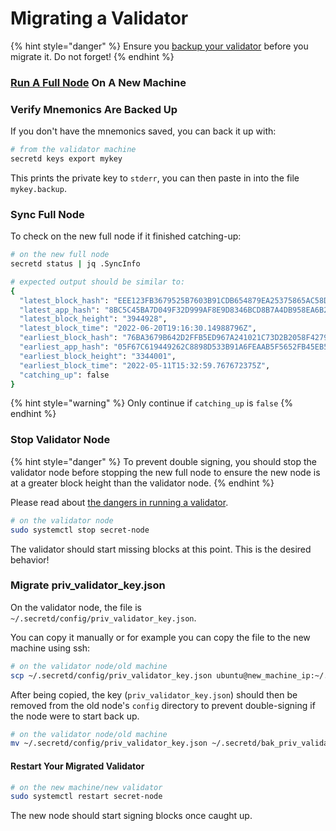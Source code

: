 # Migrating a Validator

{% hint style="danger" %}
Ensure you [backup your validator](https://docs.scrt.network/backup/backup-a-validator.html) before you migrate it. Do not forget!
{% endhint %}

### [Run A Full Node](https://docs.scrt.network/node-guides/run-full-node-mainnet.html) On A New Machine <a href="#_1-run-a-new-full-node-on-a-new-machine" id="_1-run-a-new-full-node-on-a-new-machine"></a>

### Verify Mnemonics Are Backed Up <a href="#_2-confirm-you-have-the-recovery-seed-phrase-information-for-the-active-key-running-on-the-old-machi" id="_2-confirm-you-have-the-recovery-seed-phrase-information-for-the-active-key-running-on-the-old-machi"></a>

If you don't have the mnemonics saved, you can back it up with:

```bash
# from the validator machine
secretd keys export mykey
```

This prints the private key to `stderr`, you can then paste in into the file `mykey.backup`.

### Sync Full Node <a href="#_4-wait-for-the-new-full-node-on-the-new-machine-to-finish-catching-up" id="_4-wait-for-the-new-full-node-on-the-new-machine-to-finish-catching-up"></a>

To check on the new full node if it finished catching-up:

```bash
# on the new full node
secretd status | jq .SyncInfo

# expected output should be similar to:
{
  "latest_block_hash": "EEE123FB3679525B7603B91CDB654879EA25375865AC58DC275C562E2EC07A5A",
  "latest_app_hash": "8BC5C45BA7D049F32D999AF8E9D8346BCD8B7A4DB958EA6B2C5322B96971DB95",
  "latest_block_height": "3944928",
  "latest_block_time": "2022-06-20T19:16:30.14988796Z",
  "earliest_block_hash": "76BA3679B642D2FFB5ED967A241021C73D2B2058F42792FCD1ACAC9D64C87603",
  "earliest_app_hash": "05F67C619449262C8898D533B91A6FEAAB5F5652FB45EB5AFE1E972402B8EDF0",
  "earliest_block_height": "3344001",
  "earliest_block_time": "2022-05-11T15:32:59.767672375Z",
  "catching_up": false
}
```

{% hint style="warning" %}
Only continue if `catching_up` is `false`
{% endhint %}

### Stop Validator Node <a href="#_5-after-the-new-node-has-caught-up-stop-the-validator-node" id="_5-after-the-new-node-has-caught-up-stop-the-validator-node"></a>

{% hint style="danger" %}
To prevent double signing, you should stop the validator node before stopping the new full node to ensure the new node is at a greater block height than the validator node.
{% endhint %}

Please read about [the dangers in running a validator](https://docs.scrt.network/node-guides/join-validator-mainnet.html#dangers-in-running-a-validator).

```bash
# on the validator node
sudo systemctl stop secret-node
```

The validator should start missing blocks at this point. This is the desired behavior!

### Migrate priv\_validator\_key.json <a href="#_7-move-the-validator-s-private-key-from-the-old-machine-to-the-new-machine" id="_7-move-the-validator-s-private-key-from-the-old-machine-to-the-new-machine"></a>

On the validator node, the file is `~/.secretd/config/priv_validator_key.json`.

You can copy it manually or for example you can copy the file to the new machine using ssh:

```bash
# on the validator node/old machine
scp ~/.secretd/config/priv_validator_key.json ubuntu@new_machine_ip:~/.secretd/config/priv_validator_key.json
```

After being copied, the key (`priv_validator_key.json`) should then be removed from the old node's `config` directory to prevent double-signing if the node were to start back up.

```bash
# on the validator node/old machine
mv ~/.secretd/config/priv_validator_key.json ~/.secretd/bak_priv_validator_key.json
```

#### Restart Your Migrated Validator <a href="#_8-on-the-new-server-start-the-new-full-node-which-is-now-your-validator-node" id="_8-on-the-new-server-start-the-new-full-node-which-is-now-your-validator-node"></a>

```bash
# on the new machine/new validator
sudo systemctl restart secret-node
```

The new node should start signing blocks once caught up.
